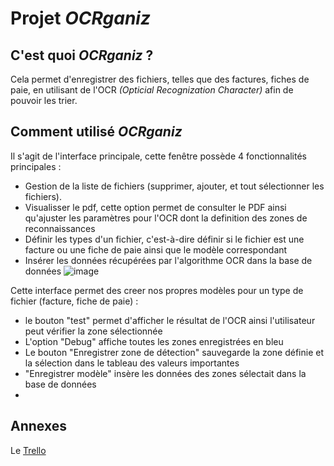 # Projet *OCRganiz*

## C'est quoi *OCRganiz* ?
Cela permet d'enregistrer des fichiers, telles que des factures, fiches de paie, en utilisant de l'OCR *(Opticial Recognization Character)* afin de pouvoir les trier.
## Comment utilisé *OCRganiz* 
Il s'agit de l'interface principale, cette fenêtre possède 4 fonctionnalités principales :     
* Gestion de la liste de fichiers (supprimer, ajouter, et tout sélectionner les fichiers).
* Visualisser le pdf, cette option permet de consulter le PDF ainsi qu'ajuster les paramètres pour l'OCR dont la definition des zones de reconnaissances
* Définir les types d'un fichier, c'est-à-dire définir si le fichier est une facture ou une fiche de paie ainsi que le modèle correspondant
* Insérer les données récupérées par l'algorithme OCR dans la base de données
![image](https://github.com/itsax404/OCRganiz/assets/93085354/611760f8-be8b-4add-b4ef-b4123fd2c5a5)

Cette interface permet des creer nos propres modèles pour un type de fichier (facture, fiche de paie) :
* le bouton "test" permet d'afficher le résultat de l'OCR ainsi l'utilisateur peut vérifier la zone sélectionnée
* L'option "Debug" affiche toutes les zones enregistrées en bleu
* Le bouton "Enregistrer zone de détection" sauvegarde la zone définie et la sélection dans le tableau des valeurs importantes
* "Enregistrer modèle" insère les données des zones sélectait dans la base de données
* 
## Annexes
Le [Trello](https://trello.com/invite/b/updv2xap/ATTId970c379082223d06ecea2d2e0a76bb207D679C6/projet-programmation)
